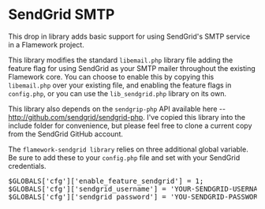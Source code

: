 SendGrid SMTP
===

This drop in library adds basic support for using SendGrid's SMTP service in a Flamework project.

This library modifies the standard <code>libemail.php</code> library file adding the feature flag for using SendGrid as your SMTP mailer throughout the existing Flamework core. You can choose to enable this by copying this <code>libemail.php</code> over your existing file, and enabling the feature flags in <code>config.php</code>, or you can use the <code>lib_sendgrid.php</code> library on its own.

This library also depends on the <code>sendgrip-php</code> API available here -- http://github.com/sendgrid/sendgrid-php. I've copied this library into the include folder for convenience, but please feel free to clone a current copy from the SendGrid GitHub account.

The <code>flamework-sendgrid library</code> relies on three additional global variable. Be sure to add these to your <code>config.php</code> file and set with your SendGrid credentials.

<pre>$GLOBALS['cfg']['enable_feature_sendgrid'] = 1;
$GLOBALS['cfg']['sendgrid_username'] = 'YOUR-SENDGRID-USERNAME';
$GLOBALS['cfg']['sendgrid_password'] = 'YOU-SENDGRID-PASSWORD';</pre>
